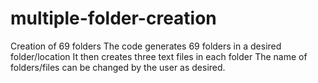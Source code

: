 # multiple-folder-creation
Creation of 69 folders
The code generates 69 folders in a desired folder/location
It then creates three text files in each folder 
The name of folders/files can be changed by the user as desired.
